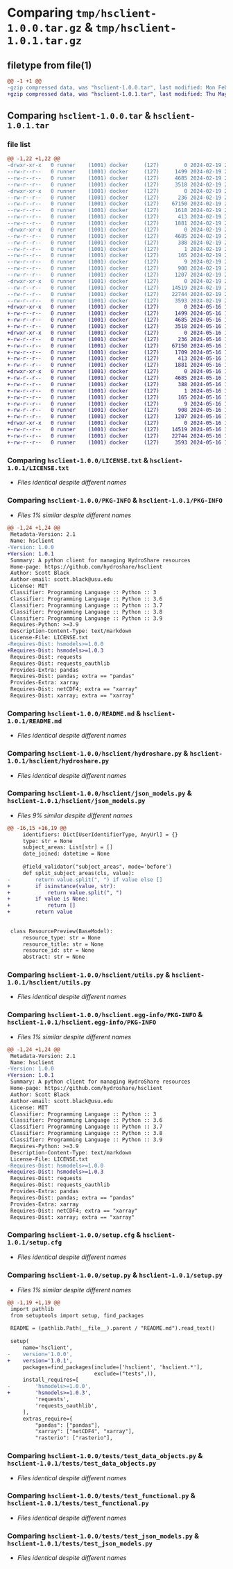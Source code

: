 # Comparing `tmp/hsclient-1.0.0.tar.gz` & `tmp/hsclient-1.0.1.tar.gz`

## filetype from file(1)

```diff
@@ -1 +1 @@
-gzip compressed data, was "hsclient-1.0.0.tar", last modified: Mon Feb 19 20:03:41 2024, max compression
+gzip compressed data, was "hsclient-1.0.1.tar", last modified: Thu May 16 15:11:04 2024, max compression
```

## Comparing `hsclient-1.0.0.tar` & `hsclient-1.0.1.tar`

### file list

```diff
@@ -1,22 +1,22 @@
-drwxr-xr-x   0 runner    (1001) docker     (127)        0 2024-02-19 20:03:41.099192 hsclient-1.0.0/
--rw-r--r--   0 runner    (1001) docker     (127)     1499 2024-02-19 20:03:33.000000 hsclient-1.0.0/LICENSE.txt
--rw-r--r--   0 runner    (1001) docker     (127)     4685 2024-02-19 20:03:41.099192 hsclient-1.0.0/PKG-INFO
--rw-r--r--   0 runner    (1001) docker     (127)     3518 2024-02-19 20:03:33.000000 hsclient-1.0.0/README.md
-drwxr-xr-x   0 runner    (1001) docker     (127)        0 2024-02-19 20:03:41.099192 hsclient-1.0.0/hsclient/
--rw-r--r--   0 runner    (1001) docker     (127)      236 2024-02-19 20:03:33.000000 hsclient-1.0.0/hsclient/__init__.py
--rw-r--r--   0 runner    (1001) docker     (127)    67150 2024-02-19 20:03:33.000000 hsclient-1.0.0/hsclient/hydroshare.py
--rw-r--r--   0 runner    (1001) docker     (127)     1618 2024-02-19 20:03:33.000000 hsclient-1.0.0/hsclient/json_models.py
--rw-r--r--   0 runner    (1001) docker     (127)      413 2024-02-19 20:03:33.000000 hsclient-1.0.0/hsclient/oauth2_model.py
--rw-r--r--   0 runner    (1001) docker     (127)     1881 2024-02-19 20:03:33.000000 hsclient-1.0.0/hsclient/utils.py
-drwxr-xr-x   0 runner    (1001) docker     (127)        0 2024-02-19 20:03:41.099192 hsclient-1.0.0/hsclient.egg-info/
--rw-r--r--   0 runner    (1001) docker     (127)     4685 2024-02-19 20:03:41.000000 hsclient-1.0.0/hsclient.egg-info/PKG-INFO
--rw-r--r--   0 runner    (1001) docker     (127)      388 2024-02-19 20:03:41.000000 hsclient-1.0.0/hsclient.egg-info/SOURCES.txt
--rw-r--r--   0 runner    (1001) docker     (127)        1 2024-02-19 20:03:41.000000 hsclient-1.0.0/hsclient.egg-info/dependency_links.txt
--rw-r--r--   0 runner    (1001) docker     (127)      165 2024-02-19 20:03:41.000000 hsclient-1.0.0/hsclient.egg-info/requires.txt
--rw-r--r--   0 runner    (1001) docker     (127)        9 2024-02-19 20:03:41.000000 hsclient-1.0.0/hsclient.egg-info/top_level.txt
--rw-r--r--   0 runner    (1001) docker     (127)      908 2024-02-19 20:03:41.103191 hsclient-1.0.0/setup.cfg
--rw-r--r--   0 runner    (1001) docker     (127)     1207 2024-02-19 20:03:33.000000 hsclient-1.0.0/setup.py
-drwxr-xr-x   0 runner    (1001) docker     (127)        0 2024-02-19 20:03:41.099192 hsclient-1.0.0/tests/
--rw-r--r--   0 runner    (1001) docker     (127)    14519 2024-02-19 20:03:33.000000 hsclient-1.0.0/tests/test_data_objects.py
--rw-r--r--   0 runner    (1001) docker     (127)    22744 2024-02-19 20:03:33.000000 hsclient-1.0.0/tests/test_functional.py
--rw-r--r--   0 runner    (1001) docker     (127)     3593 2024-02-19 20:03:33.000000 hsclient-1.0.0/tests/test_json_models.py
+drwxr-xr-x   0 runner    (1001) docker     (127)        0 2024-05-16 15:11:04.536164 hsclient-1.0.1/
+-rw-r--r--   0 runner    (1001) docker     (127)     1499 2024-05-16 15:11:01.000000 hsclient-1.0.1/LICENSE.txt
+-rw-r--r--   0 runner    (1001) docker     (127)     4685 2024-05-16 15:11:04.536164 hsclient-1.0.1/PKG-INFO
+-rw-r--r--   0 runner    (1001) docker     (127)     3518 2024-05-16 15:11:01.000000 hsclient-1.0.1/README.md
+drwxr-xr-x   0 runner    (1001) docker     (127)        0 2024-05-16 15:11:04.536164 hsclient-1.0.1/hsclient/
+-rw-r--r--   0 runner    (1001) docker     (127)      236 2024-05-16 15:11:01.000000 hsclient-1.0.1/hsclient/__init__.py
+-rw-r--r--   0 runner    (1001) docker     (127)    67150 2024-05-16 15:11:01.000000 hsclient-1.0.1/hsclient/hydroshare.py
+-rw-r--r--   0 runner    (1001) docker     (127)     1709 2024-05-16 15:11:01.000000 hsclient-1.0.1/hsclient/json_models.py
+-rw-r--r--   0 runner    (1001) docker     (127)      413 2024-05-16 15:11:01.000000 hsclient-1.0.1/hsclient/oauth2_model.py
+-rw-r--r--   0 runner    (1001) docker     (127)     1881 2024-05-16 15:11:01.000000 hsclient-1.0.1/hsclient/utils.py
+drwxr-xr-x   0 runner    (1001) docker     (127)        0 2024-05-16 15:11:04.536164 hsclient-1.0.1/hsclient.egg-info/
+-rw-r--r--   0 runner    (1001) docker     (127)     4685 2024-05-16 15:11:04.000000 hsclient-1.0.1/hsclient.egg-info/PKG-INFO
+-rw-r--r--   0 runner    (1001) docker     (127)      388 2024-05-16 15:11:04.000000 hsclient-1.0.1/hsclient.egg-info/SOURCES.txt
+-rw-r--r--   0 runner    (1001) docker     (127)        1 2024-05-16 15:11:04.000000 hsclient-1.0.1/hsclient.egg-info/dependency_links.txt
+-rw-r--r--   0 runner    (1001) docker     (127)      165 2024-05-16 15:11:04.000000 hsclient-1.0.1/hsclient.egg-info/requires.txt
+-rw-r--r--   0 runner    (1001) docker     (127)        9 2024-05-16 15:11:04.000000 hsclient-1.0.1/hsclient.egg-info/top_level.txt
+-rw-r--r--   0 runner    (1001) docker     (127)      908 2024-05-16 15:11:04.536164 hsclient-1.0.1/setup.cfg
+-rw-r--r--   0 runner    (1001) docker     (127)     1207 2024-05-16 15:11:01.000000 hsclient-1.0.1/setup.py
+drwxr-xr-x   0 runner    (1001) docker     (127)        0 2024-05-16 15:11:04.536164 hsclient-1.0.1/tests/
+-rw-r--r--   0 runner    (1001) docker     (127)    14519 2024-05-16 15:11:01.000000 hsclient-1.0.1/tests/test_data_objects.py
+-rw-r--r--   0 runner    (1001) docker     (127)    22744 2024-05-16 15:11:01.000000 hsclient-1.0.1/tests/test_functional.py
+-rw-r--r--   0 runner    (1001) docker     (127)     3593 2024-05-16 15:11:01.000000 hsclient-1.0.1/tests/test_json_models.py
```

### Comparing `hsclient-1.0.0/LICENSE.txt` & `hsclient-1.0.1/LICENSE.txt`

 * *Files identical despite different names*

### Comparing `hsclient-1.0.0/PKG-INFO` & `hsclient-1.0.1/PKG-INFO`

 * *Files 1% similar despite different names*

```diff
@@ -1,24 +1,24 @@
 Metadata-Version: 2.1
 Name: hsclient
-Version: 1.0.0
+Version: 1.0.1
 Summary: A python client for managing HydroShare resources
 Home-page: https://github.com/hydroshare/hsclient
 Author: Scott Black
 Author-email: scott.black@usu.edu
 License: MIT
 Classifier: Programming Language :: Python :: 3
 Classifier: Programming Language :: Python :: 3.6
 Classifier: Programming Language :: Python :: 3.7
 Classifier: Programming Language :: Python :: 3.8
 Classifier: Programming Language :: Python :: 3.9
 Requires-Python: >=3.9
 Description-Content-Type: text/markdown
 License-File: LICENSE.txt
-Requires-Dist: hsmodels>=1.0.0
+Requires-Dist: hsmodels>=1.0.3
 Requires-Dist: requests
 Requires-Dist: requests_oauthlib
 Provides-Extra: pandas
 Requires-Dist: pandas; extra == "pandas"
 Provides-Extra: xarray
 Requires-Dist: netCDF4; extra == "xarray"
 Requires-Dist: xarray; extra == "xarray"
```

### Comparing `hsclient-1.0.0/README.md` & `hsclient-1.0.1/README.md`

 * *Files identical despite different names*

### Comparing `hsclient-1.0.0/hsclient/hydroshare.py` & `hsclient-1.0.1/hsclient/hydroshare.py`

 * *Files identical despite different names*

### Comparing `hsclient-1.0.0/hsclient/json_models.py` & `hsclient-1.0.1/hsclient/json_models.py`

 * *Files 9% similar despite different names*

```diff
@@ -16,15 +16,19 @@
     identifiers: Dict[UserIdentifierType, AnyUrl] = {}
     type: str = None
     subject_areas: List[str] = []
     date_joined: datetime = None
 
     @field_validator("subject_areas", mode='before')
     def split_subject_areas(cls, value):
-        return value.split(", ") if value else []
+        if isinstance(value, str):
+            return value.split(", ")
+        if value is None:
+            return []
+        return value
 
 
 class ResourcePreview(BaseModel):
     resource_type: str = None
     resource_title: str = None
     resource_id: str = None
     abstract: str = None
```

### Comparing `hsclient-1.0.0/hsclient/utils.py` & `hsclient-1.0.1/hsclient/utils.py`

 * *Files identical despite different names*

### Comparing `hsclient-1.0.0/hsclient.egg-info/PKG-INFO` & `hsclient-1.0.1/hsclient.egg-info/PKG-INFO`

 * *Files 1% similar despite different names*

```diff
@@ -1,24 +1,24 @@
 Metadata-Version: 2.1
 Name: hsclient
-Version: 1.0.0
+Version: 1.0.1
 Summary: A python client for managing HydroShare resources
 Home-page: https://github.com/hydroshare/hsclient
 Author: Scott Black
 Author-email: scott.black@usu.edu
 License: MIT
 Classifier: Programming Language :: Python :: 3
 Classifier: Programming Language :: Python :: 3.6
 Classifier: Programming Language :: Python :: 3.7
 Classifier: Programming Language :: Python :: 3.8
 Classifier: Programming Language :: Python :: 3.9
 Requires-Python: >=3.9
 Description-Content-Type: text/markdown
 License-File: LICENSE.txt
-Requires-Dist: hsmodels>=1.0.0
+Requires-Dist: hsmodels>=1.0.3
 Requires-Dist: requests
 Requires-Dist: requests_oauthlib
 Provides-Extra: pandas
 Requires-Dist: pandas; extra == "pandas"
 Provides-Extra: xarray
 Requires-Dist: netCDF4; extra == "xarray"
 Requires-Dist: xarray; extra == "xarray"
```

### Comparing `hsclient-1.0.0/setup.cfg` & `hsclient-1.0.1/setup.cfg`

 * *Files identical despite different names*

### Comparing `hsclient-1.0.0/setup.py` & `hsclient-1.0.1/setup.py`

 * *Files 1% similar despite different names*

```diff
@@ -1,19 +1,19 @@
 import pathlib
 from setuptools import setup, find_packages
 
 README = (pathlib.Path(__file__).parent / "README.md").read_text()
 
 setup(
     name='hsclient',
-    version='1.0.0',
+    version='1.0.1',
     packages=find_packages(include=['hsclient', 'hsclient.*'],
                            exclude=("tests",)),
     install_requires=[
-        'hsmodels>=1.0.0',
+        'hsmodels>=1.0.3',
         'requests',
         'requests_oauthlib',
     ],
     extras_require={
         "pandas": ["pandas"],
         "xarray": ["netCDF4", "xarray"],
         "rasterio": ["rasterio"],
```

### Comparing `hsclient-1.0.0/tests/test_data_objects.py` & `hsclient-1.0.1/tests/test_data_objects.py`

 * *Files identical despite different names*

### Comparing `hsclient-1.0.0/tests/test_functional.py` & `hsclient-1.0.1/tests/test_functional.py`

 * *Files identical despite different names*

### Comparing `hsclient-1.0.0/tests/test_json_models.py` & `hsclient-1.0.1/tests/test_json_models.py`

 * *Files identical despite different names*

